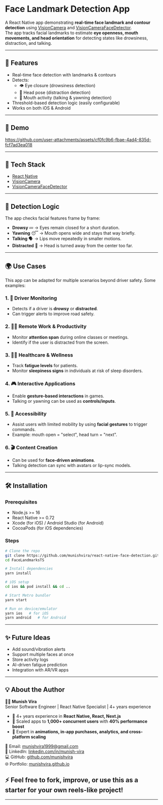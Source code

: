 # Face Landmark Detection App

A React Native app demonstrating **real-time face landmark and contour detection** using [VisionCamera](https://github.com/mrousavy/react-native-vision-camera) and [VisionCameraFaceDetector](https://github.com/luicfrr/react-native-vision-camera-face-detector).  
The app tracks facial landmarks to estimate **eye openness, mouth movements, and head orientation** for detecting states like drowsiness, distraction, and talking.

---

## 🚀 Features
- Real-time face detection with landmarks & contours  
- Detects:
  - 👁️ Eye closure (drowsiness detection)  
  - 👀 Head pose (distraction detection)  
  - 👄 Mouth activity (talking & yawning detection)  
- Threshold-based detection logic (easily configurable)  
- Works on both iOS & Android  

---

## 🎥 Demo


https://github.com/user-attachments/assets/cf0fc9b6-fbae-4ad4-835d-fcf7ad3ea018



---

## 🧩 Tech Stack
- [React Native](https://reactnative.dev/) 
- [VisionCamera](https://github.com/mrousavy/react-native-vision-camera/)  
- [VisionCameraFaceDetector](https://github.com/luicfrr/react-native-vision-camera-face-detector)

---

## 🧠 Detection Logic
The app checks facial features frame by frame:  
- **Drowsy** 💤 → Eyes remain closed for a short duration.  
- **Yawning** 😴 → Mouth opens wide and stays that way briefly.  
- **Talking** 🗣️ → Lips move repeatedly in smaller motions.  
- **Distracted** 👀 → Head is turned away from the center too far.  

---

## 🌍 Use Cases

This app can be adapted for multiple scenarios beyond driver safety. Some examples:

### 1. 🚗 Driver Monitoring
- Detects if a driver is **drowsy** or **distracted**.  
- Can trigger alerts to improve road safety.

### 2. 🧑‍💻 Remote Work & Productivity
- Monitor **attention span** during online classes or meetings.  
- Identify if the user is distracted from the screen.

### 3. 🧑‍⚕️ Healthcare & Wellness
- Track **fatigue levels** for patients.  
- Monitor **sleepiness signs** in individuals at risk of sleep disorders.

### 4. 🎮 Interactive Applications
- Enable **gesture-based interactions** in games.  
- Talking or yawning can be used as **controls/inputs**.

### 5. 📱 Accessibility
- Assist users with limited mobility by using **facial gestures** to trigger commands.  
- Example: mouth open = "select", head turn = "next".

### 6. 🎬 Content Creation
- Can be used for **face-driven animations**.  
- Talking detection can sync with avatars or lip-sync models.

---


## 🛠️ Installation

### Prerequisites
- Node.js >= 16  
- React Native >= 0.72  
- Xcode (for iOS) / Android Studio (for Android)  
- CocoaPods (for iOS dependencies)

### Steps
```bash
# Clone the repo
git clone https://github.com/munishvira/react-native-face-detection.git
cd FaceLandmarksTS

# Install dependencies
yarn install

# iOS setup
cd ios && pod install && cd ..

# Start Metro bundler
yarn start

# Run on device/emulator
yarn ios   # for iOS
yarn android   # for Android
```
---

## ✨ Future Ideas
- Add sound/vibration alerts  
- Support multiple faces at once  
- Store activity logs  
- AI-driven fatigue prediction  
- Integration with AR/VR apps  

---
## 💡 About the Author

👨‍💻 **Munish Vira**  
Senior Software Engineer | React Native Specialist | 4+ years experience  

- 💼 4+ years experience in **React Native, React, Next.js**  
- 🚀 Scaled apps to **1,000+ concurrent users** with **40% performance boost**  
- 📱 Expert in **animations, in-app purchases, analytics, and cross-platform scaling**  

📧 Email: [munishvira1999@gmail.com](mailto:munishvira1999@gmail.com)  
🔗 LinkedIn: [linkedin.com/in/munish-vira](https://www.linkedin.com/in/munish-vira)  
💻 GitHub: [github.com/munishvira](https://github.com/munishvira)  
🌐 Portfolio: [munishvira.github.io](https://munishvira.github.io)  

## ⚡ Feel free to fork, improve, or use this as a starter for your own reels-like project!

---
